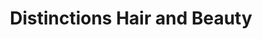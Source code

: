 ---
title: "Distinctions Hair and Beauty"
url: /chelmsford/distinctions-hair-and-beauty/
shop: Friseur
---